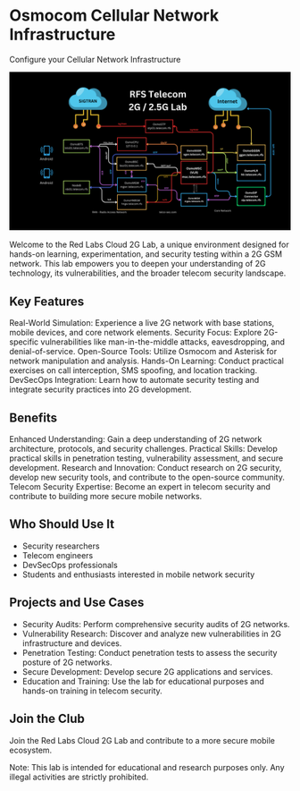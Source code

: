 # Osmocom Cellular Network Infrastructure
Configure your Cellular Network Infrastructure


![image](2G-LAB/img/RFS_Telecom_Lab.png)

Welcome to the Red Labs Cloud 2G Lab, a unique environment designed for hands-on learning, experimentation, and security testing within a 2G GSM network. This lab empowers you to deepen your understanding of 2G technology, its vulnerabilities, and the broader telecom security landscape.

## Key Features

Real-World Simulation: Experience a live 2G network with base stations, mobile devices, and core network elements.
Security Focus: Explore 2G-specific vulnerabilities like man-in-the-middle attacks, eavesdropping, and denial-of-service.
Open-Source Tools: Utilize Osmocom and Asterisk for network manipulation and analysis.
Hands-On Learning: Conduct practical exercises on call interception, SMS spoofing, and location tracking.
DevSecOps Integration: Learn how to automate security testing and integrate security practices into 2G development.
## Benefits

Enhanced Understanding: Gain a deep understanding of 2G network architecture, protocols, and security challenges.
Practical Skills: Develop practical skills in penetration testing, vulnerability assessment, and secure development.
Research and Innovation: Conduct research on 2G security, develop new security tools, and contribute to the open-source community.
Telecom Security Expertise: Become an expert in telecom security and contribute to building more secure mobile networks.
## Who Should Use It

- Security researchers
- Telecom engineers
- DevSecOps professionals
- Students and enthusiasts interested in mobile network security

## Projects and Use Cases

- Security Audits: Perform comprehensive security audits of 2G networks.
- Vulnerability Research: Discover and analyze new vulnerabilities in 2G infrastructure and devices.
- Penetration Testing: Conduct penetration tests to assess the security posture of 2G networks.
- Secure Development: Develop secure 2G applications and services.
- Education and Training: Use the lab for educational purposes and hands-on training in telecom security.

## Join the Club

Join the Red Labs Cloud 2G Lab and contribute to a more secure mobile ecosystem.

Note: This lab is intended for educational and research purposes only. Any illegal activities are strictly prohibited.
